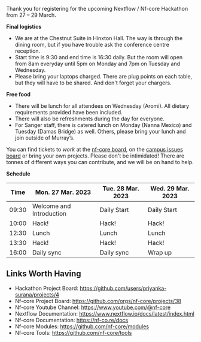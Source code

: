 Thank you for registering for the upcoming Nextflow / Nf-core Hackathon from 27 – 29 March. 

**Final logistics**
* We are at the Chestnut Suite in Hinxton Hall. The way is through the dining room, but if you have trouble ask the conference centre reception.
* Start time is 9:30 and end time is 16:30 daily. But the room will open from 8am everyday until 5pm on Monday and 7pm on Tuesday and Wednesday.
* Please bring your laptops charged. There are plug points on each table, but they will have to be shared. And don't forget your chargers.
 
**Free food**
* There will be lunch for all attendees on Wednesday (Aromi). All dietary requirements provided have been included.
* There will also be refreshments during the day for everyone.
* For Sanger staff, there is catered lunch on Monday (Nanna Mexico) and Tuesday (Damas Bridge) as well. Others, please bring your lunch and join outside of Murray’s.
 
You can find tickets to *work* at the [nf-core board](https://github.com/orgs/nf-core/projects/38), on the [campus issues board](https://github.com/priyanka-surana/wgc-nextflow-hackathon-mar23/issues) or bring your own projects. Please don't be intimidated! There are tonnes of different ways you can contribute, and we will be on hand to help.

**Schedule**
<div class="table-responsive">
     <table class="table table-hover table-sm table-bordered">
         <thead>
             <tr>
                 <th>Time</th>
                 <th>Mon. 27 Mar. 2023</th>
                 <th>Tue. 28 Mar. 2023</th>
                 <th>Wed. 29 Mar. 2023</th>
             </tr>
             </thead>
             <tbody>
             <tr>
                 <td data-timestamp="1679905800" data-timeformat="HH:mm z">09:30</td>
                 <td background-color:navy; rowspan="1">Welcome and Introduction</td>
                 <td background-color:navy; rowspan="1">Daily Start</td>
                 <td background-color:navy; rowspan="1">Daily Start</td>
             </tr>
                 <td data-timestamp="1679907600" data-timeformat="HH:mm z">10:00</td>
                 <td rowspan="1">Hack!</td>
                 <td rowspan="1">Hack!</td>
                 <td rowspan="1">Hack!</td>
             </tr>
             <tr>
                 <td data-timestamp="1679918400" data-timeformat="HH:mm z">12:30</td>
                 <td rowspan="1">Lunch</td>
                 <td rowspan="1">Lunch</td>
                 <td rowspan="1">Lunch</td>
             </tr>
             <tr>
                 <td data-timestamp="1679922000" data-timeformat="HH:mm z">13:30</td>
                 <td rowspan="1">Hack!</td>
                 <td rowspan="1">Hack!</td>
                 <td rowspan="1">Hack!</td>
             </tr>
             <tr>
                 <td data-timestamp="1679932800"  data-timeformat="HH:mm z">16:00</td>
                 <td>Daily sync</td>
                 <td>Daily sync</td>
                 <td>Wrap up</td>
             </tr>
         </tbody>
     </table>
 </div>


## Links Worth Having
* Hackathon Project Board: https://github.com/users/priyanka-surana/projects/4
* Nf-core Project Board: https://github.com/orgs/nf-core/projects/38
* Nf-core Youtube Channel: https://www.youtube.com/@nf-core
* Nextflow Documentation: https://www.nextflow.io/docs/latest/index.html
* Nf-core Documentation: https://nf-co.re/docs
* Nf-core Modules: https://github.com/nf-core/modules
* Nf-core Tools: https://github.com/nf-core/tools

